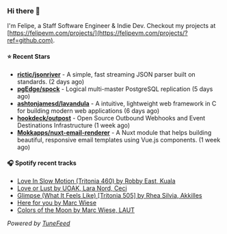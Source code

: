 ### Hi there 👋

I'm Felipe, a Staff Software Engineer & Indie Dev. Checkout my projects at [https://felipevm.com/projects/](https://felipevm.com/projects/?ref=github.com).

#### ⭐ Recent Stars
- **[rictic/jsonriver](https://github.com/rictic/jsonriver)** - A simple, fast streaming JSON parser built on standards. (2 days ago)
- **[pgEdge/spock](https://github.com/pgEdge/spock)** - Logical multi-master PostgreSQL replication (5 days ago)
- **[ashtonjamesd/lavandula](https://github.com/ashtonjamesd/lavandula)** - A intuitive, lightweight web framework in C for building modern web applications (6 days ago)
- **[hookdeck/outpost](https://github.com/hookdeck/outpost)** - Open Source Outbound Webhooks and Event Destinations Infrastructure (1 week ago)
- **[Mokkapps/nuxt-email-renderer](https://github.com/Mokkapps/nuxt-email-renderer)** - A Nuxt module that helps building beautiful, responsive email templates using Vue.js components. (1 week ago)

#### 🎧 Spotify recent tracks
- [Love In Slow Motion (Tritonia 460) by Robby East, Kuala](https://open.spotify.com/track/3Sp7ji9b6y9tFZBms3UPIa)
- [Love or Lust by UOAK, Lara Nord, Ceci](https://open.spotify.com/track/23j6H6ro9ROzREhMDhcRbM)
- [Glimpse (What It Feels Like) [Tritonia 505] by Rhea Silvia, Akkilles](https://open.spotify.com/track/3saLZGkdw3r54xqmS5Pfx7)
- [Here for you by Marc Wiese](https://open.spotify.com/track/7xwsU3qO7nKYXoYMdTVfB8)
- [Colors of the Moon by Marc Wiese, LAUT](https://open.spotify.com/track/7uKgblEqhZCg0IdCl6rbRC)

_Powered by [TuneFeed](https://tunefeed.app?ref=github.com)_

